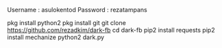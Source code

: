 Username : asulokentod
Password : rezatampans

pkg install python2
pkg install git
git clone https://github.com/rezadkim/dark-fb
cd dark-fb
pip2 install requests
pip2 install mechanize
python2 dark.py